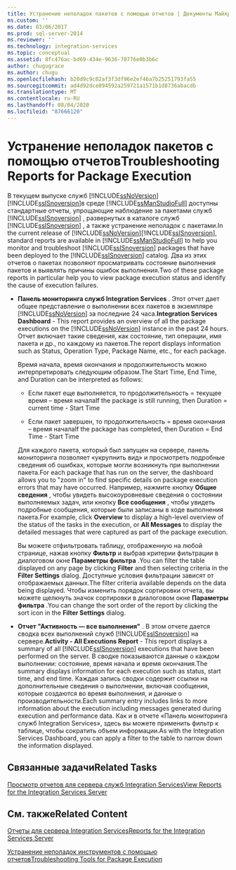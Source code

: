 ```yaml
---
title: Устранение неполадок пакетов с помощью отчетов | Документы Майкрософт
ms.custom: ''
ms.date: 03/06/2017
ms.prod: sql-server-2014
ms.reviewer: ''
ms.technology: integration-services
ms.topic: conceptual
ms.assetid: 8fc476ac-bd69-434e-9636-70776e0b3b6c
author: chugugrace
ms.author: chugu
ms.openlocfilehash: b20d9c9c02af3f3df96e2ef46a7b25251793fa55
ms.sourcegitcommit: ad4d92dce894592a259721a1571b1d8736abacdb
ms.translationtype: MT
ms.contentlocale: ru-RU
ms.lasthandoff: 08/04/2020
ms.locfileid: "87666120"
---
```

# <a name="troubleshooting-reports-for-package-execution"></a><span data-ttu-id="4344c-102">Устранение неполадок пакетов с помощью отчетов</span><span class="sxs-lookup"><span data-stu-id="4344c-102">Troubleshooting Reports for Package Execution</span></span>
  <span data-ttu-id="4344c-103">В текущем выпуске служб [!INCLUDE[ssNoVersion](../../includes/ssnoversion-md.md)][!INCLUDE[ssISnoversion](../../includes/ssisnoversion-md.md)]в среде [!INCLUDE[ssManStudioFull](../../includes/ssmanstudiofull-md.md)] доступны стандартные отчеты, упрощающие наблюдение за пакетами служб [!INCLUDE[ssISnoversion](../../includes/ssisnoversion-md.md)] , развернутых в каталоге служб [!INCLUDE[ssISnoversion](../../includes/ssisnoversion-md.md)] , а также устранение неполадок с пакетами.</span><span class="sxs-lookup"><span data-stu-id="4344c-103">In the current release of [!INCLUDE[ssNoVersion](../../includes/ssnoversion-md.md)][!INCLUDE[ssISnoversion](../../includes/ssisnoversion-md.md)], standard reports are available in [!INCLUDE[ssManStudioFull](../../includes/ssmanstudiofull-md.md)] to help you monitor and troubleshoot [!INCLUDE[ssISnoversion](../../includes/ssisnoversion-md.md)] packages that have been deployed to the [!INCLUDE[ssISnoversion](../../includes/ssisnoversion-md.md)] catalog.</span></span> <span data-ttu-id="4344c-104">Два из этих отчетов о пакетах позволяют просматривать состояние выполнения пакетов и выявлять причины ошибок выполнения.</span><span class="sxs-lookup"><span data-stu-id="4344c-104">Two of these package reports in particular help you to view package execution status and identify the cause of execution failures.</span></span>  
  
-   <span data-ttu-id="4344c-105">**Панель мониторинга служб Integration Services** . Этот отчет дает общее представление о выполнении всех пакетов в экземпляре [!INCLUDE[ssNoVersion](../../includes/ssnoversion-md.md)] за последние 24 часа.</span><span class="sxs-lookup"><span data-stu-id="4344c-105">**Integration Services Dashboard** - This report provides an overview of all the package executions on the [!INCLUDE[ssNoVersion](../../includes/ssnoversion-md.md)] instance in the past 24 hours.</span></span> <span data-ttu-id="4344c-106">Отчет включает такие сведения, как состояние, тип операции, имя пакета и др., по каждому из пакетов.</span><span class="sxs-lookup"><span data-stu-id="4344c-106">The report displays information such as Status, Operation Type, Package Name, etc., for each package.</span></span>  
  
     <span data-ttu-id="4344c-107">Время начала, время окончания и продолжительность можно интерпретировать следующим образом.</span><span class="sxs-lookup"><span data-stu-id="4344c-107">The Start Time, End Time, and Duration can be interpreted as follows:</span></span>  
  
    -   <span data-ttu-id="4344c-108">Если пакет еще выполняется, то продолжительность = текущее время – время начала</span><span class="sxs-lookup"><span data-stu-id="4344c-108">If the package is still running, then Duration = current time - Start Time</span></span>  
  
    -   <span data-ttu-id="4344c-109">Если пакет завершен, то продолжительность = время окончания – время начала</span><span class="sxs-lookup"><span data-stu-id="4344c-109">If the package has completed, then Duration = End Time - Start Time</span></span>  
  
     <span data-ttu-id="4344c-110">Для каждого пакета, который был запущен на сервере, панель мониторинга позволяет «укрупнить вид» и просмотреть подробные сведения об ошибках, которые могли возникнуть при выполнении пакета.</span><span class="sxs-lookup"><span data-stu-id="4344c-110">For each package that has run on the server, the dashboard allows you to "zoom in" to find specific details on package execution errors that may have occurred.</span></span> <span data-ttu-id="4344c-111">Например, нажмите кнопку **Общие сведения** , чтобы увидеть высокоуровневые сведения о состоянии выполняемых задач, или кнопку **Все сообщения** , чтобы увидеть подробные сообщения, которые были записаны в ходе выполнения пакета.</span><span class="sxs-lookup"><span data-stu-id="4344c-111">For example, click **Overview** to display a high-level overview of the status of the tasks in the execution, or **All Messages** to display the detailed messages that were captured as part of the package execution.</span></span>  
  
     <span data-ttu-id="4344c-112">Вы можете отфильтровать таблицу, отображенную на любой странице, нажав кнопку **Фильтр** и выбрав критерии фильтрации в диалоговом окне **Параметры фильтра** .</span><span class="sxs-lookup"><span data-stu-id="4344c-112">You can filter the table displayed on any page by clicking **Filter** and then selecting criteria in the **Filter Settings** dialog.</span></span> <span data-ttu-id="4344c-113">Доступные условия фильтрации зависят от отображаемых данных.</span><span class="sxs-lookup"><span data-stu-id="4344c-113">The filter criteria available depends on the data being displayed.</span></span> <span data-ttu-id="4344c-114">Чтобы изменить порядок сортировки отчета, вы можете щелкнуть значок сортировки в диалоговом окне **Параметры фильтра** .</span><span class="sxs-lookup"><span data-stu-id="4344c-114">You can change the sort order of the report by clicking the sort icon in the **Filter Settings** dialog.</span></span>  
  
-   <span data-ttu-id="4344c-115">**Отчет "Активность — все выполнения"** . В этом отчете дается сводка всех выполнений служб [!INCLUDE[ssISnoversion](../../includes/ssisnoversion-md.md)] на сервере.</span><span class="sxs-lookup"><span data-stu-id="4344c-115">**Activity - All Executions Report** - This report displays a summary of all [!INCLUDE[ssISnoversion](../../includes/ssisnoversion-md.md)] executions that have been performed on the server.</span></span> <span data-ttu-id="4344c-116">В сводке показываются данные о каждом выполнении: состояние, время начала и время окончания.</span><span class="sxs-lookup"><span data-stu-id="4344c-116">The summary displays information for each execution such as status, start time, and end time.</span></span> <span data-ttu-id="4344c-117">Каждая запись сводки содержит ссылки на дополнительные сведения о выполнении, включая сообщения, которые создаются во время выполнения, и данные о производительности.</span><span class="sxs-lookup"><span data-stu-id="4344c-117">Each summary entry includes links to more information about the execution including messages generated during execution and performance data.</span></span> <span data-ttu-id="4344c-118">Как и в отчете «Панель мониторинга служб Integration Services», здесь вы можете применить фильтр к таблице, чтобы сократить объем информации.</span><span class="sxs-lookup"><span data-stu-id="4344c-118">As with the Integration Services Dashboard, you can apply a filter to the table to narrow down the information displayed.</span></span>  
  
## <a name="related-tasks"></a><span data-ttu-id="4344c-119">Связанные задачи</span><span class="sxs-lookup"><span data-stu-id="4344c-119">Related Tasks</span></span>  
 [<span data-ttu-id="4344c-120">Просмотр отчетов для сервера служб Integration Services</span><span class="sxs-lookup"><span data-stu-id="4344c-120">View Reports for the Integration Services Server</span></span>](../view-reports-for-the-integration-services-server.md)  
  
## <a name="related-content"></a><span data-ttu-id="4344c-121">См. также</span><span class="sxs-lookup"><span data-stu-id="4344c-121">Related Content</span></span>  
 [<span data-ttu-id="4344c-122">Отчеты для сервера Integration Services</span><span class="sxs-lookup"><span data-stu-id="4344c-122">Reports for the Integration Services Server</span></span>](../reports-for-the-integration-services-server.md)  
  
 [<span data-ttu-id="4344c-123">Устранение неполадок инструментов с помощью отчетов</span><span class="sxs-lookup"><span data-stu-id="4344c-123">Troubleshooting Tools for Package Execution</span></span>](troubleshooting-tools-for-package-execution.md)  
  
  
